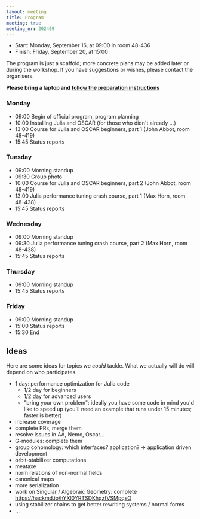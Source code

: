 ```yaml
---
layout: meeting
title: Program
meeting: true
meeting_nr: 202409
---
```


* Start: Monday, September 16, at 09:00 in room 48-436
* Finish: Friday, September 20, at 15:00

The program is just a scaffold; more concrete plans may be added later or during the workshop.
If you have suggestions or wishes, please contact the organisers.

**Please bring a laptop and [follow the preparation instructions](../prepare)**

### Monday

- 09:00 Begin of official program, program planning
- 10:00 Installing Julia and OSCAR (for those who didn't already ...)
- 13:00 Course for Julia and OSCAR beginners, part 1 (John Abbot, room 48-419)
- 15:45 Status reports

### Tuesday

- 09:00 Morning standup
- 09:30 Group photo
- 10:00 Course for Julia and OSCAR beginners, part 2 (John Abbot, room 48-419)
- 13:00 Julia performance tuning crash course, part 1 (Max Horn, room 48-438)
- 15:45 Status reports

### Wednesday

- 09:00 Morning standup
- 09:30 Julia performance tuning crash course, part 2 (Max Horn, room 48-438)
- 15:45 Status reports

### Thursday

- 09:00 Morning standup
- 15:45 Status reports

### Friday

- 09:00 Morning standup
- 15:00 Status reports
- 15:30 End



## Ideas

Here are some ideas for topics we *could* tackle.
What we actually will do will depend on who participates.

- 1 day: performance optimization for Julia code
   - 1/2 day for beginners
   - 1/2 day for advanced users
   - "bring your own problem": ideally you have some code in mind you'd like to speed up
      (you'll need an example that runs under 15 minutes; faster is better)
- increase coverage
- complete PRs, merge them
- resolve issues in AA, Nemo, Oscar...
- G-modules: complete them
- group cohomology: which interfaces? application? -> application driven development
- orbit-stabilizer computations
- meataxe
- norm relations of non-normal fields
- canonical maps
- more serialization
- work on Singular / Algebraic Geometry: complete <https://hackmd.io/hYXl0YRTSDKhqzfVSMpqsQ> 
- using stabilizer chains to get better rewriting systems / normal forms
- ...
